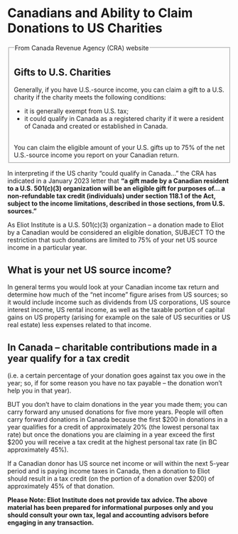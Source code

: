 # Canadians and Ability to Claim Donations to US Charities

<fieldset>
<legend>From Canada Revenue Agency (CRA) website</legend>

<h2>Gifts to U.S. Charities</h2>

Generally, if you have U.S.-source income, you can claim a gift to a U.S. charity if the charity meets the following conditions:

<ul>
  <li>it is generally exempt from U.S. tax;</li>
  <li>it could qualify in Canada as a registered charity if it were a resident of Canada and created or established in Canada.</li>
</ul>
<br>
You can claim the eligible amount of your U.S. gifts up to 75% of the net U.S.-source income you report on your Canadian return. 
</fieldset>

In interpreting if the US charity “could qualify in Canada…” the CRA has indicated in a January 2023 letter that **“a gift made by a Canadian resident to a U.S. 501(c)(3) organization will be an eligible gift for purposes of… a non-refundable tax credit (individuals) under section 118.1 of the Act, subject to the income limitations, described in those sections, from U.S. sources.”**

As Eliot Institute is a U.S. 501(c)(3) organization – a donation made to Eliot by a Canadian would be considered an eligible donation, SUBJECT TO the restriction that such donations are limited to 75% of your net US source income in a particular year. 

## What is your net US source income?

In general terms you would look at your Canadian income tax return and determine how much of the “net income” figure arises from US sources; so it would include income such as dividends from US corporations, US source interest income, US rental income, as well as the taxable portion of capital gains on US property (arising for example on the sale of US securities or US real estate) less expenses related to that income.

## In Canada – charitable contributions made in a year qualify for a tax credit
(i.e. a certain percentage of your donation goes against tax you owe in the year; so, if for some reason you have no tax payable – the donation won’t help you in that year). 

BUT you don’t have to claim donations in the year you made them; you can carry forward any unused donations for five more years.  People will often carry forward donations in Canada because the first $200 in donations in a year qualifies for a credit of approximately 20% (the lowest personal tax rate) but once the donations you are claiming in a year exceed the first $200 you will receive a tax credit at the highest personal tax rate (in BC approximately 45%). 

If a Canadian donor has US source net income or will within the next 5-year period and is paying income taxes in Canada, then a donation to Eliot should result in a tax credit (on the portion of a donation over $200) of approximately 45% of that donation.

**Please Note:  Eliot Institute does not provide tax advice. The above material has been prepared for informational purposes only and you should consult your own tax, legal and accounting advisors before engaging in any transaction.**
